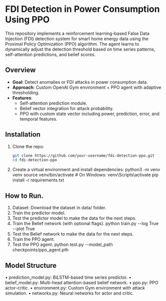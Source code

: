 # FDI Detection in Power Consumption Using PPO

This repository implements a reinforcement learning-based False Data Injection (FDI) detection system for smart home energy data using the Proximal Policy Optimization (PPO) algorithm. The agent learns to dynamically adjust the detection threshold based on time series patterns, self-attention predictions, and belief scores.

## Overview

- **Goal**: Detect anomalies or FDI attacks in power consumption data.
- **Approach**: Custom OpenAI Gym environment + PPO agent with adaptive thresholding.
- **Features**:
  - Self-attention prediction module.
  - Belief vector integration for attack probability.
  - PPO with custom state vector including power, prediction, error, and temporal features.

## Installation

1. Clone the repo:

   ```bash
   git clone https://github.com/your-username/fdi-detection-ppo.git
   cd fdi-detection-ppo

2. Create a virtual environment and install dependencies:
  python3 -m venv venv
  source venv/bin/activate  # On Windows: venv\Scripts\activate
  pip install -r requirements.txt

## How to Run.
1. Dataset: Download the dataset in data/ folder.
2. Train the predictor model.
3. Test the predictor model to make the data for the next steps.
4. Train the Belief network (with optional flags).
   python train.py --log True --plot True 
5. Test the Belief network to make the data for the next steps.
6. Train the PPO agent.
7. Test the PPO agent.
   python test.py --model_path checkpoints/ppo_agent.pth

## Model Structure
•	prediction_model.py: BiLSTM-based time series predictor.
• belief_model.py: Multi-head attention-based belief network.
•	ppo.py: PPO actor-critic.
•	environment.py: Custom Gym environment with attack simulation.
•	networks.py: Neural networks for actor and critic.

